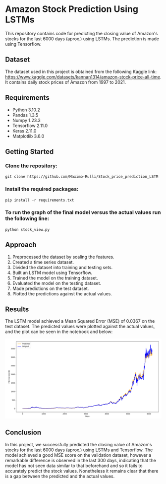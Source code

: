 # Amazon Stock Prediction Using LSTMs
This repository contains code for predicting the closing value of Amazon's stocks for the last 6000 days (aprox.) using LSTMs. The prediction is made using Tensorflow.

## Dataset
The dataset used in this project is obtained from the following Kaggle link: https://www.kaggle.com/datasets/kannan1314/amazon-stock-price-all-time. It contains daily stock prices of Amazon from 1997 to 2021.

## Requirements
* Python 3.10.2
* Pandas 1.3.5
* Numpy 1.23.3
* Tensorflow 2.11.0
* Keras 2.11.0
* Matplotlib 3.6.0


## Getting Started

### Clone the repository:
```
git clone https://github.com/Maximo-Rulli/Stock_price_prediction_LSTM
```


### Install the required packages:
```
pip install -r requirements.txt
```


### To run the graph of the final model versus the actual values run the following line:
```
python stock_view.py
```

## Approach
1. Preprocessed the dataset by scaling the features.
2. Created a time series dataset.
2. Divided the dataset into training and testing sets.
2. Built an LSTM model using Tensorflow.
2. Trained the model on the training dataset.
2. Evaluated the model on the testing dataset.
2. Made predictions on the test dataset.
2. Plotted the predictions against the actual values.

## Results
The LSTM model achieved a Mean Squared Error (MSE) of 0.0367 on the test dataset. The predicted values were plotted against the actual values, and the plot can be seen in the notebook and below:

![Picture of the graph comparing the actual versus predicted stock values](stocks.png)

## Conclusion
In this project, we successfully predicted the closing value of Amazon's stocks for the last 6000 days (aprox.) using LSTMs and Tensorflow. The model achieved a good MSE score on the validation dataset, however a remarkable difference is observed in the last 300 days, indicating that the model has not seen data similar to that beforehand and so it fails to accurately predict the stock values. Nonetheless it remains clear that there is a gap between the predicted and the actual values.

